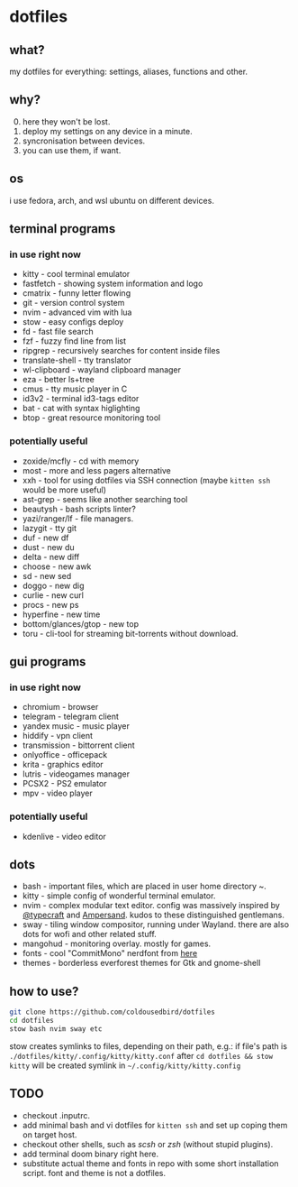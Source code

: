 # dotfiles
## what?
my dotfiles for everything: settings, aliases, functions and other.


## why?
0. here they won't be lost. 
1. deploy my settings on any device in a minute.
2. syncronisation between devices.
4. you can use them, if want.


## os
i use fedora, arch, and wsl ubuntu on different devices.


## terminal programs
### in use right now
- kitty           - cool terminal emulator
- fastfetch       - showing system information and logo
- cmatrix         - funny letter flowing
- git             - version control system
- nvim            - advanced vim with lua
- stow            - easy configs deploy
- fd              - fast file search
- fzf             - fuzzy find line from list
- ripgrep         - recursively searches for content inside files
- translate-shell - tty translator
- wl-clipboard    - wayland clipboard manager
- eza             - better ls+tree
- cmus            - tty music player in C
- id3v2           - terminal id3-tags editor
- bat             - cat with syntax higlighting
- btop            - great resource monitoring tool

### potentially useful
- zoxide/mcfly       - cd with memory
- most                - more and less pagers alternative
- xxh                 - tool for using dotfiles via SSH connection (maybe `kitten ssh` would be more useful)
- ast-grep            - seems like another searching tool
- beautysh            - bash scripts linter?
- yazi/ranger/lf      - file managers.
- lazygit             - tty git
- duf                 - new df
- dust                - new du
- delta               - new diff
- choose              - new awk
- sd                  - new sed
- doggo               - new dig
- curlie              - new curl
- procs               - new ps
- hyperfine           - new time
- bottom/glances/gtop - new top
- toru                - cli-tool for streaming bit-torrents without download.


## gui programs
### in use right now
- chromium - browser
- telegram - telegram client
- yandex music - music player
- hiddify - vpn client
- transmission - bittorrent client
- onlyoffice - officepack
- krita - graphics editor
- lutris - videogames manager
- PCSX2 - PS2 emulator
- mpv - video player
### potentially useful
- kdenlive - video editor


## dots
- bash     - important files, which are placed in user home directory ~.
- kitty    - simple config of wonderful terminal emulator.
- nvim     - complex modular text editor. 
             config was massively inspired by [@typecraft](https://github.com/cpow/neovim-for-newbs) and [Ampersand](Andrey0189/nvim-config).
             kudos to these distinguished gentlemans.
- sway     - tiling window compositor, running under Wayland. there are also dots for wofi and other related stuff.
- mangohud - monitoring overlay. mostly for games.
- fonts    - cool "CommitMono" nerdfont from [here](https://www.nerdfonts.com/font-downloads)
- themes   - borderless everforest themes for Gtk and gnome-shell


## how to use?
```bash
git clone https://github.com/coldousedbird/dotfiles
cd dotfiles
stow bash nvim sway etc
```
stow creates symlinks to files, depending on their path, e.g.:
if file's path is `./dotfiles/kitty/.config/kitty/kitty.conf`
after `cd dotfiles && stow kitty` will be created symlink in `~/.config/kitty/kitty.config`


## TODO
- checkout .inputrc.
- add minimal bash and vi dotfiles for `kitten ssh` and set up coping them on target host.
- checkout other shells, such as _scsh_ or _zsh_ (without stupid plugins). 
- add terminal doom binary right here.
- substitute actual theme and fonts in repo with some short installation script. font and theme is not a dotfiles.


